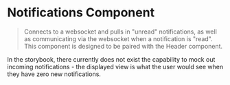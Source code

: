 # Notifications Component

> Connects to a websocket and pulls in "unread" notifications, as well as communicating via the websocket when a notification is "read". This component is designed to be paired with the Header component.

In the storybook, there currently does not exist the capability to mock out incoming notifications - the displayed view is what the user would see when they have zero new notifications.

